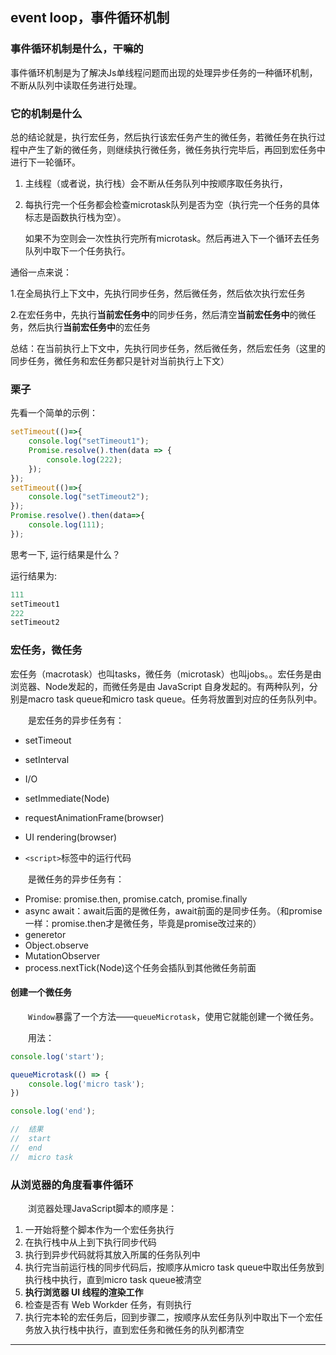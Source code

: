 ## event loop，事件循环机制

### 事件循环机制是什么，干嘛的

事件循环机制是为了解决Js单线程问题而出现的处理异步任务的一种循环机制，不断从队列中读取任务进行处理。

### 它的机制是什么

总的结论就是，执行宏任务，然后执行该宏任务产生的微任务，若微任务在执行过程中产生了新的微任务，则继续执行微任务，微任务执行完毕后，再回到宏任务中进行下一轮循环。

1. 主线程（或者说，执行栈）会不断从任务队列中按顺序取任务执行，

2. 每执行完一个任务都会检查microtask队列是否为空（执行完一个任务的具体标志是函数执行栈为空）。

   如果不为空则会一次性执行完所有microtask。然后再进入下一个循环去任务队列中取下一个任务执行。

通俗一点来说：

1.在全局执行上下文中，先执行同步任务，然后微任务，然后依次执行宏任务

2.在宏任务中，先执行**当前宏任务中**的同步任务，然后清空**当前宏任务中**的微任务，然后执行**当前宏任务中**的宏任务

总结：在当前执行上下文中，先执行同步任务，然后微任务，然后宏任务（这里的同步任务，微任务和宏任务都只是针对当前执行上下文）

### 栗子

先看一个简单的示例：

```js
setTimeout(()=>{
    console.log("setTimeout1");
    Promise.resolve().then(data => {
        console.log(222);
    });
});
setTimeout(()=>{
    console.log("setTimeout2");
});
Promise.resolve().then(data=>{
    console.log(111);
});
```

思考一下, 运行结果是什么？

运行结果为:

```js
111
setTimeout1
222
setTimeout2
```



### 宏任务，微任务

宏任务（macrotask）也叫tasks，微任务（microtask）也叫jobs。。宏任务是由浏览器、Node发起的，而微任务是由 JavaScript 自身发起的。有两种队列，分别是macro task queue和micro task queue。任务将放置到对应的任务队列中。

  是宏任务的异步任务有：

- setTimeout

- setInterval

- I/O

- setImmediate(Node)

- requestAnimationFrame(browser)

- UI rendering(browser)

- `<script>`标签中的运行代码

  

  

  是微任务的异步任务有：

- Promise: promise.then, promise.catch, promise.finally
- async await：await后面的是微任务，await前面的是同步任务。（和promise一样：promise.then才是微任务，毕竟是promise改过来的）
- generetor
- Object.observe
- MutationObserver
- process.nextTick(Node)这个任务会插队到其他微任务前面

#### 创建一个微任务

  `Window`暴露了一个方法——`queueMicrotask`，使用它就能创建一个微任务。

  用法：

```js
console.log('start');

queueMicrotask(() => {
    console.log('micro task');
})

console.log('end');

//	结果
//	start
//	end
//	micro task
```



### 从浏览器的角度看事件循环

  浏览器处理JavaScript脚本的顺序是：

1. 一开始将整个脚本作为一个宏任务执行
2. 在执行栈中从上到下执行同步代码
3. 执行到异步代码就将其放入所属的任务队列中
4. 执行完当前运行栈的同步代码后，按顺序从micro task queue中取出任务放到执行栈中执行，直到micro task queue被清空
5. **执行浏览器 UI 线程的渲染工作**
6. 检查是否有 Web Workder 任务，有则执行
7. 执行完本轮的宏任务后，回到步骤二，按顺序从宏任务队列中取出下一个宏任务放入执行栈中执行，直到宏任务和微任务的队列都清空

------

